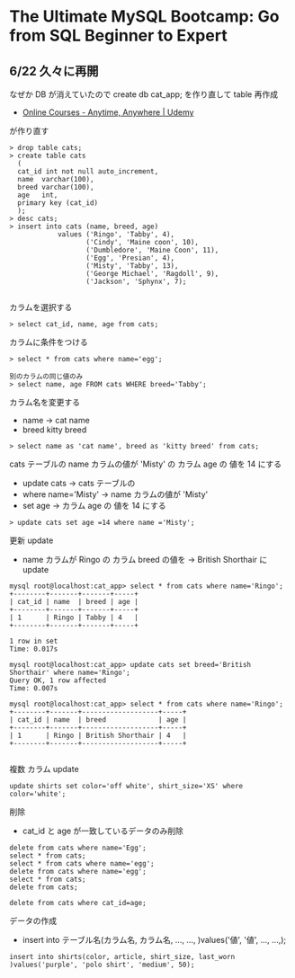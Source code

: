 # The Ultimate MySQL Bootcamp: Go from SQL Beginner to Expert

## 6/22 久々に再開
なぜか DB が消えていたので create db cat_app; を作り直して table 再作成
  - [Online Courses - Anytime, Anywhere \| Udemy](https://www.udemy.com/course/the-ultimate-mysql-bootcamp-go-from-sql-beginner-to-expert/learn/lecture/6914102#overview)
  
が作り直す
```
> drop table cats;
> create table cats
  (
  cat_id int not null auto_increment,
  name  varchar(100),
  breed varchar(100),
  age   int,
  primary key (cat_id)
  );
> desc cats;
> insert into cats (name, breed, age)
            values ('Ringo', 'Tabby', 4),
                   ('Cindy', 'Maine coon', 10),
                   ('Dumbledore', 'Maine Coon', 11),
                   ('Egg', 'Presian', 4),
                   ('Misty', 'Tabby', 13),
                   ('George Michael', 'Ragdoll', 9),
                   ('Jackson', 'Sphynx', 7);
 
```


カラムを選択する
```
> select cat_id, name, age from cats;

```

カラムに条件をつける
```
> select * from cats where name='egg';

別のカラムの同じ値のみ
> select name, age FROM cats WHERE breed='Tabby'; 

```

カラム名を変更する
- name -> cat name
- breed kitty breed
```
> select name as 'cat name', breed as 'kitty breed' from cats;
```

cats テーブルの name カラムの値が 'Misty' の カラム age の 値を 14 にする
- update cats -> cats テーブルの
- where name='Misty' -> name カラムの値が 'Misty'
- set age -> カラム age の 値を 14 にする
```
> update cats set age =14 where name ='Misty';
```

更新 update
- name カラムが Ringo の カラム breed の値を -> British Shorthair に update

```
mysql root@localhost:cat_app> select * from cats where name='Ringo';
+--------+-------+-------+-----+
| cat_id | name  | breed | age |
+--------+-------+-------+-----+
| 1      | Ringo | Tabby | 4   |
+--------+-------+-------+-----+

1 row in set
Time: 0.017s

mysql root@localhost:cat_app> update cats set breed='British Shorthair' where name='Ringo';
Query OK, 1 row affected
Time: 0.007s

mysql root@localhost:cat_app> select * from cats where name='Ringo';
+--------+-------+-------------------+-----+
| cat_id | name  | breed             | age |
+--------+-------+-------------------+-----+
| 1      | Ringo | British Shorthair | 4   |
+--------+-------+-------------------+-----+


```

複数 カラム update

```
update shirts set color='off white', shirt_size='XS' where color='white';
```

削除
- cat_id と age が一致しているデータのみ削除
```
delete from cats where name='Egg';
select * from cats;
select * from cats where name='egg';
delete from cats where name='egg';
select * from cats;
delete from cats;

delete from cats where cat_id=age;
```

データの作成
- insert into テーブル名(カラム名, カラム名, ..., ...,
  )values('値', '値', ..., ...,);
```
insert into shirts(color, article, shirt_size, last_worn
)values('purple', 'polo shirt', 'medium', 50);
```
